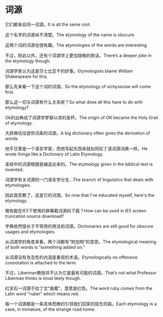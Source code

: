 # 词源

<p><span class="chinese">它们都来自同一词源。</span><span class="english">It is all the same root.</span></p>

<p><span class="chinese">这个名字的词源尚不清楚。</span><span class="english">The etymology of the name is obscure.</span></p>

<p><span class="chinese">这两个词的词源也很有趣。</span><span class="english">The etymologies of the words are interesting.</span></p>

<p><span class="chinese">不过，除此以外，还有个词源学上更加隐晦的笑话。</span><span class="english">There’s a deeper joke in the etymology though.</span></p>

<p><span class="chinese">词源学家认为这是莎士比亚干的好事。</span><span class="english">Etymologists blame William Shakespeare for this.</span></p>

<p><span class="chinese">那么先来看一下这个词的词源。</span><span class="english">So the etymology of vichyssoise will come first.</span></p>

<p><span class="chinese">那么这一切与词源有什么关系呢？</span><span class="english">So what does all this have to do with etymology?</span></p>

<p><span class="chinese">Ok的出典成了词源学梦寐以求的圣杯。</span><span class="english">The origin of OK became the Holy Grail of etymology.</span></p>

<p><span class="chinese">大辞典往往提供词条的词源。</span><span class="english">A big dictionary often gives the derivation of words.</span></p>

<p><span class="chinese">他平日里是一个语言学家，而他写起东西来就如同拉丁语词源词典一样。</span><span class="english">He wrote things like a Dictionary of Latin Etymology.</span></p>

<p><span class="chinese">圣经中的词源根据是编造出来的。</span><span class="english">The etymology given in the biblical text is invented.</span></p>

<p><span class="chinese">词源学有关词源的一门语言学分支…</span><span class="english">The branch of linguistics that deals with etymologies.</span></p>

<p><span class="chinese">因此我受教了，这是它的词源。</span><span class="english">So now that I've educated myself, here's the etymology.</span></p>

<p><span class="chinese">哪有能在IE5下使用的屏幕截词源码下载？</span><span class="english">How can be used in IE5 screen truncation source download?</span></p>

<p><span class="chinese">字典依然擅长于不常用的用法和词源。</span><span class="english">Dictionaries are still good for obscure usages and etymologies.</span></p>

<p><span class="chinese">从词源学的角度来看，两个词都有“附加物”的意思。</span><span class="english">The etymological meaning of both words is “something added on.”</span></p>

<p><span class="chinese">从词源没有攻击性的内涵是重视的术语。</span><span class="english">Etymologically no offensive connotation is attached to the term.</span></p>

<p><span class="chinese">不过，Liberman教授并不认为它是最有可能的词源。</span><span class="english">That’s not what Professor Liberman thinks is most likely though.</span></p>

<p><span class="chinese">红宝石一词源于拉丁文“曲霉”，意思是红色。</span><span class="english">The word ruby comes from the Latin word "ruber" which means red.</span></p>

<p><span class="chinese">每一个词源都是一条具体而微的引领我们回家的陌生的路。</span><span class="english">Each etymology is a case, in miniature, of the strange road home.</span></p>

